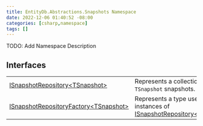 ```yaml
---
title: EntityDb.Abstractions.Snapshots Namespace
date: 2022-12-06 01:40:52 -08:00
categories: [csharp,namespace]
tags: []
---
```



TODO: Add Namespace Description

## Interfaces
<table><tr><td><a href='/posts/csharp.interface.entitydb.abstractions.snapshots.isnapshotrepository-1/'>ISnapshotRepository&lt;TSnapshot&gt;</a></td><td>
Represents a collection of <code class='language-plaintext highlighter-rouge'>TSnapshot</code> snapshots.
</td></tr><tr><td><a href='/posts/csharp.interface.entitydb.abstractions.snapshots.isnapshotrepositoryfactory-1/'>ISnapshotRepositoryFactory&lt;TSnapshot&gt;</a></td><td>
Represents a type used to create instances of <a href='/posts/csharp.interface.entitydb.abstractions.snapshots.isnapshotrepository-1/'>ISnapshotRepository&lt;TSnapshot&gt;</a></td></tr></table>
